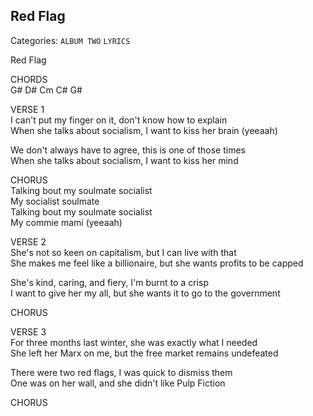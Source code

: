 ## Red Flag  
Categories: `ALBUM TWO` `LYRICS`  
  
Red Flag  
  
CHORDS  
G#  D#  Cm  C#  G#  
  
VERSE 1  
I can't put my finger on it, don't know how to explain  
When she talks about socialism, I want to kiss her brain (yeeaah)  
  
We don't always have to agree, this is one of those times  
When she talks about socialism, I want to kiss her mind  
  
CHORUS  
Talking bout my soulmate socialist  
My socialist soulmate  
Talking bout my soulmate socialist  
My commie mami (yeeaah)  
  
VERSE 2  
She's not so keen on capitalism, but I can live with that  
She makes me feel like a billionaire, but she wants profits to be capped  
  
She's kind, caring, and fiery, I'm burnt to a crisp  
I want to give her my all, but she wants it to go to the government  
  
CHORUS  
  
VERSE 3  
For three months last winter, she was exactly what I needed  
She left her Marx on me, but the free market remains undefeated  
  
There were two red flags, I was quick to dismiss them  
One was on her wall, and she didn't like Pulp Fiction  
  
CHORUS  
